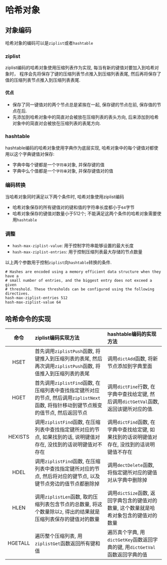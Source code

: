 # 哈希对象

## 对象编码
哈希对象的编码可以是`ziplist`或者`hashtable`

### ziplist
ziplist编码的哈希对象使用压缩列表作为实现, 每当有新的键值对要加入到哈希对象时， 程序会先将保存了键的压缩列表节点推入到压缩列表表尾, 然后再将保存了值的压缩列表节点推入到压缩列表表尾.

#### 优点
- 保存了同一键值对的两个节点总是紧挨在一起, 保存键的节点在前, 保存值的节点在后.
- 先添加到哈希对象中的简直对会被放在压缩列表的表头方向, 后来添加到哈希对象中的简直对会被放在压缩列表的表尾方向.

### hashtable
hashtable编码的哈希对象使用字典作为底层实现, 哈希对象中的每个键值对都使用以这个字典键值对保存:
- 字典中每个键都是一个`字符串`对象, 并保存键的值
- 字典中么个值都是一个`字符串`对象, 并保存键值对的值

### 编码转换
当哈希对象同时满足以下两个条件时, 哈希对象使用ziplist编码
- 哈希对象保存的所有键值对的键和值的字符串长度都小于`64`字节
- 哈希对象保存的键值对数量小于512个; 不能满足这两个条件的哈希对象需要使用`hashtable`

### 调整
- `hash-max-ziplist-value`: 用于控制字符串能够设置的最大长度
- `hash-max-ziplist-entries`: 用于控制压缩列表最大存储的节点数量

以上两个参数用于控制`ziplist`向`hashtable`转换的条件.
```properties
# Hashes are encoded using a memory efficient data structure when they have a
# small number of entries, and the biggest entry does not exceed a given
# threshold. These thresholds can be configured using the following directives.
hash-max-ziplist-entries 512
hash-max-ziplist-value 64
```

## 哈希命令的实现
|命令|ziplist编码实现方法|hashtable编码的实现方法|
|:-----:|:-------|:--------|
|HSET   |首先调用`ziplistPush`函数, 将键推入到压缩列表的表尾, 然后再次调用`ziplistPush`函数, 将值推入到压缩列表的表尾   |调用`dictAdd`函数, 将新节点添加到字典里面   |
|HGET   |首先调用`ziplistFind`函数, 在压缩列表中查找指定键所对应的节点, 然后调用`ziplistNext`函数, 将指针移动到键节点叛变的值节点, 然后返回节点   |调用`dictFine`行数, 在字典中查找给定键, 然后调用`dictGetVal`函数, 返回该键所对应的值.   |
|HEXISTS   |调用`ziplistFind`函数, 在压缩列表中查找指定键所对应的节点, 如果找到的话, 说明键值对存在, 没找到的话说明键值对不存在   |调用`dictFind`函数, 在字典中查找给定键, 如果找到的话说明键值对存在, 没找到的话说明键值不存在   |
|HDEL   |调用`ziplistFind`函数, 在压缩列表中查找指定键所对应的节点, 然后将对应的键节点, 以及键节点旁边的值节点都删除掉   |调用`dectDelete`函数, 将指定键所对应的键值对从字典中删除掉   |
|HLEN   |调用`ziplistLen`函数, 取的压缩列表包含节点的总数量, 将这个数量除以`2`, 得出的结果就是压缩列表保存的键值对的数量   |调用`dictSize`函数, 返回字典包含的键值对的数量, 这个数量就是哈希对象包含的键值对的数量   |
|HGETALL   |遍历整个压缩列表, 用`ziplistGet`函数返回所有键和值   |遍历真个字典, 用`dictGetKey`函数返回字典的键, 用`dictGetVal`函数返回字典的值   |
